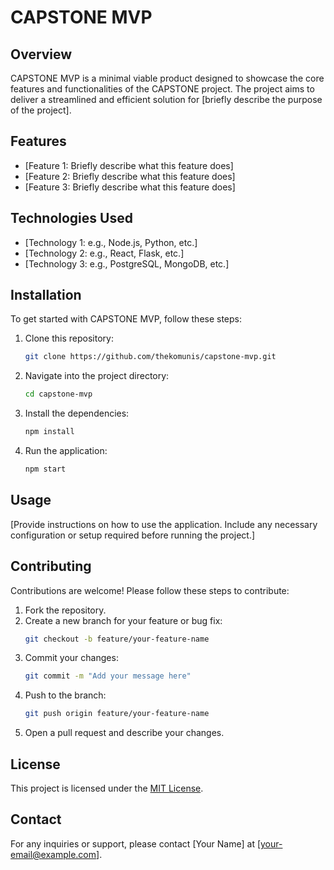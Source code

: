 # CAPSTONE MVP

## Overview

CAPSTONE MVP is a minimal viable product designed to showcase the core features and functionalities of the CAPSTONE project. The project aims to deliver a streamlined and efficient solution for [briefly describe the purpose of the project].

## Features

- [Feature 1: Briefly describe what this feature does]
- [Feature 2: Briefly describe what this feature does]
- [Feature 3: Briefly describe what this feature does]

## Technologies Used

- [Technology 1: e.g., Node.js, Python, etc.]
- [Technology 2: e.g., React, Flask, etc.]
- [Technology 3: e.g., PostgreSQL, MongoDB, etc.]

## Installation

To get started with CAPSTONE MVP, follow these steps:

1. Clone this repository:
   ```bash
   git clone https://github.com/thekomunis/capstone-mvp.git
   ```
2. Navigate into the project directory:
   ```bash
   cd capstone-mvp
   ```
3. Install the dependencies:
   ```bash
   npm install
   ```
4. Run the application:
   ```bash
   npm start
   ```

## Usage

[Provide instructions on how to use the application. Include any necessary configuration or setup required before running the project.]

## Contributing

Contributions are welcome! Please follow these steps to contribute:

1. Fork the repository.
2. Create a new branch for your feature or bug fix:
   ```bash
   git checkout -b feature/your-feature-name
   ```
3. Commit your changes:
   ```bash
   git commit -m "Add your message here"
   ```
4. Push to the branch:
   ```bash
   git push origin feature/your-feature-name
   ```
5. Open a pull request and describe your changes.

## License

This project is licensed under the [MIT License](LICENSE).

## Contact

For any inquiries or support, please contact [Your Name] at [your-email@example.com].

